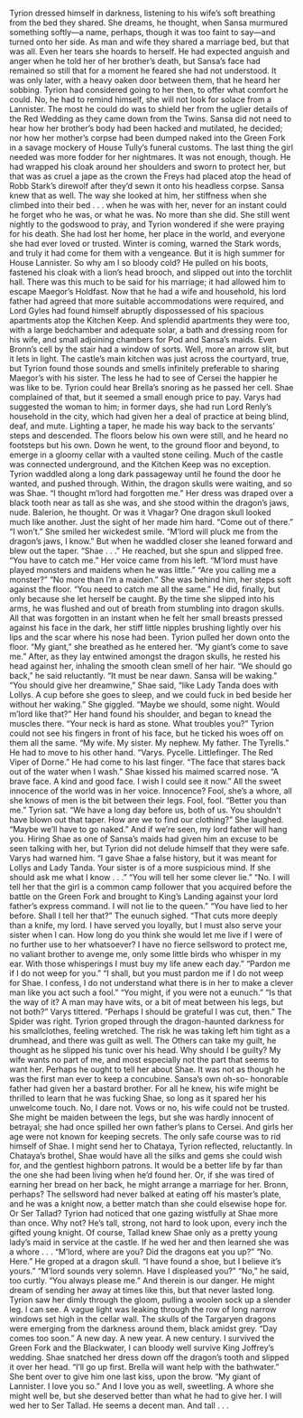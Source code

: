 Tyrion dressed himself in darkness, listening to his wife’s soft breathing from the bed they shared. She dreams, he thought, when Sansa murmured something softly—a name, perhaps, though it was too faint to say—and turned onto her side. As man and wife they shared a marriage bed, but that was all. Even her tears she hoards to herself.
He had expected anguish and anger when he told her of her brother’s death, but Sansa’s face had remained so still that for a moment he feared she had not understood. It was only later, with a heavy oaken door between them, that he heard her sobbing. Tyrion had considered going to her then, to offer what comfort he could. No, he had to remind himself, she will not look for solace from a Lannister. The most he could do was to shield her from the uglier details of the Red Wedding as they came down from the Twins.
Sansa did not need to hear how her brother’s body had been hacked and mutilated, he decided; nor how her mother’s corpse had been dumped naked into the Green Fork in a savage mockery of House Tully’s funeral customs.
The last thing the girl needed was more fodder for her nightmares.
It was not enough, though. He had wrapped his cloak around her shoulders and sworn to protect her, but that was as cruel a jape as the crown the Freys had placed atop the head of Robb Stark’s direwolf after they’d sewn it onto his headless corpse. Sansa knew that as well. The way she looked at him, her stiffness when she climbed into their bed . . . when he was with her, never for an instant could he forget who he was, or what he was. No more than she did. She still went nightly to the godswood to pray, and Tyrion wondered if she were praying for his death. She had lost her home, her place in the world, and everyone she had ever loved or trusted.
Winter is coming, warned the Stark words, and truly it had come for them with a vengeance. But it is high summer for House Lannister. So why am I so bloody cold? He pulled on his boots, fastened his cloak with a lion’s head brooch, and slipped out into the torchlit hall. There was this much to be said for his marriage; it had allowed him to escape Maegor’s Holdfast. Now that he had a wife and household, his lord father had agreed that more suitable accommodations were required, and Lord Gyles had found himself abruptly dispossessed of his spacious apartments atop the Kitchen Keep. And splendid apartments they were too, with a large bedchamber and adequate solar, a bath and dressing room for his wife, and small adjoining chambers for Pod and Sansa’s maids. Even Bronn’s cell by the stair had a window of sorts. Well, more an arrow slit, but it lets in light. The castle’s main kitchen was just across the courtyard, true, but Tyrion found those sounds and smells infinitely preferable to sharing Maegor’s with his sister. The less he had to see of Cersei the happier he was like to be.
Tyrion could hear Brella’s snoring as he passed her cell. Shae complained of that, but it seemed a small enough price to pay. Varys had suggested the woman to him; in former days, she had run Lord Renly’s household in the city, which had given her a deal of practice at being blind, deaf, and mute.
Lighting a taper, he made his way back to the servants’ steps and descended. The floors below his own were still, and he heard no footsteps but his own. Down he went, to the ground floor and beyond, to emerge in a gloomy cellar with a vaulted stone ceiling. Much of the castle was connected underground, and the Kitchen Keep was no exception. Tyrion waddled along a long dark passageway until he found the door he wanted, and pushed through.
Within, the dragon skulls were waiting, and so was Shae. “I thought m’lord had forgotten me.” Her dress was draped over a black tooth near as tall as she was, and she stood within the dragon’s jaws, nude. Balerion, he thought. Or was it Vhagar? One dragon skull looked much like another.
Just the sight of her made him hard. “Come out of there.”
“I won’t.” She smiled her wickedest smile. “M’lord will pluck me from the dragon’s jaws, I know.” But when he waddled closer she leaned forward and blew out the taper.
“Shae . . .” He reached, but she spun and slipped free.
“You have to catch me.” Her voice came from his left. “M’lord must have played monsters and maidens when he was little.”
“Are you calling me a monster?”
“No more than I’m a maiden.” She was behind him, her steps soft against the floor. “You need to catch me all the same.”
He did, finally, but only because she let herself be caught. By the time she slipped into his arms, he was flushed and out of breath from stumbling into dragon skulls. All that was forgotten in an instant when he felt her small breasts pressed against his face in the dark, her stiff little nipples brushing lightly over his lips and the scar where his nose had been. Tyrion pulled her down onto the floor. “My giant,” she breathed as he entered her.
“My giant’s come to save me.”
After, as they lay entwined amongst the dragon skulls, he rested his head against her, inhaling the smooth clean smell of her hair. “We should go back,” he said reluctantly. “It must be near dawn. Sansa will be waking.”
“You should give her dreamwine,” Shae said, “like Lady Tanda does with Lollys. A cup before she goes to sleep, and we could fuck in bed beside her without her waking.” She giggled. “Maybe we should, some night. Would m’lord like that?” Her hand found his shoulder, and began to knead the muscles there. “Your neck is hard as stone. What troubles you?”
Tyrion could not see his fingers in front of his face, but he ticked his woes off on them all the same. “My wife. My sister. My nephew. My father.
The Tyrells.” He had to move to his other hand. “Varys. Pycelle.
Littlefinger. The Red Viper of Dorne.” He had come to his last finger. “The face that stares back out of the water when I wash.”
Shae kissed his maimed scarred nose. “A brave face. A kind and good face. I wish I could see it now.”
All the sweet innocence of the world was in her voice. Innocence? Fool, she’s a whore, all she knows of men is the bit between their legs. Fool, fool.
“Better you than me.” Tyrion sat. “We have a long day before us, both of us.
You shouldn’t have blown out that taper. How are we to find our clothing?”
She laughed. “Maybe we’ll have to go naked.”
And if we’re seen, my lord father will hang you. Hiring Shae as one of Sansa’s maids had given him an excuse to be seen talking with her, but Tyrion did not delude himself that they were safe. Varys had warned him. “I gave Shae a false history, but it was meant for Lollys and Lady Tanda. Your sister is of a more suspicious mind. If she should ask me what I know . . .”
“You will tell her some clever lie.”
“No. I will tell her that the girl is a common camp follower that you acquired before the battle on the Green Fork and brought to King’s Landing against your lord father’s express command. I will not lie to the queen.”
“You have lied to her before. Shall I tell her that?”
The eunuch sighed. “That cuts more deeply than a knife, my lord. I have served you loyally, but I must also serve your sister when I can. How long do you think she would let me live if I were of no further use to her whatsoever? I have no fierce sellsword to protect me, no valiant brother to avenge me, only some little birds who whisper in my ear. With those whisperings I must buy my life anew each day.”
“Pardon me if I do not weep for you.”
“I shall, but you must pardon me if I do not weep for Shae. I confess, I do not understand what there is in her to make a clever man like you act such a fool.”
“You might, if you were not a eunuch.”
“Is that the way of it? A man may have wits, or a bit of meat between his legs, but not both?” Varys tittered. “Perhaps I should be grateful I was cut, then.”
The Spider was right. Tyrion groped through the dragon-haunted darkness for his smallclothes, feeling wretched. The risk he was taking left him tight as a drumhead, and there was guilt as well. The Others can take my guilt, he thought as he slipped his tunic over his head. Why should I be guilty? My wife wants no part of me, and most especially not the part that seems to want her. Perhaps he ought to tell her about Shae. It was not as though he was the first man ever to keep a concubine. Sansa’s own oh-so- honorable father had given her a bastard brother. For all he knew, his wife might be thrilled to learn that he was fucking Shae, so long as it spared her his unwelcome touch.
No, I dare not. Vows or no, his wife could not be trusted. She might be maiden between the legs, but she was hardly innocent of betrayal; she had once spilled her own father’s plans to Cersei. And girls her age were not known for keeping secrets.
The only safe course was to rid himself of Shae. I might send her to Chataya, Tyrion reflected, reluctantly. In Chataya’s brothel, Shae would have all the silks and gems she could wish for, and the gentlest highborn patrons. It would be a better life by far than the one she had been living when he’d found her.
Or, if she was tired of earning her bread on her back, he might arrange a marriage for her. Bronn, perhaps? The sellsword had never balked at eating off his master’s plate, and he was a knight now, a better match than she could elsewise hope for. Or Ser Tallad? Tyrion had noticed that one gazing wistfully at Shae more than once. Why not? He’s tall, strong, not hard to look upon, every inch the gifted young knight. Of course, Tallad knew Shae only as a pretty young lady’s maid in service at the castle. If he wed her and then learned she was a whore . . .
“M’lord, where are you? Did the dragons eat you up?”
“No. Here.” He groped at a dragon skull. “I have found a shoe, but I believe it’s yours.”
“M’lord sounds very solemn. Have I displeased you?”
“No,” he said, too curtly. “You always please me.” And therein is our danger. He might dream of sending her away at times like this, but that never lasted long. Tyrion saw her dimly through the gloom, pulling a woolen sock up a slender leg. I can see. A vague light was leaking through the row of long narrow windows set high in the cellar wall. The skulls of the Targaryen dragons were emerging from the darkness around them, black amidst grey. “Day comes too soon.” A new day. A new year. A new century. I survived the Green Fork and the Blackwater, I can bloody well survive King Joffrey’s wedding.
Shae snatched her dress down off the dragon’s tooth and slipped it over her head. “I’ll go up first. Brella will want help with the bathwater.” She bent over to give him one last kiss, upon the brow. “My giant of Lannister. I love you so.”
And I love you as well, sweetling. A whore she might well be, but she deserved better than what he had to give her. I will wed her to Ser Tallad.
He seems a decent man. And tall . . .
